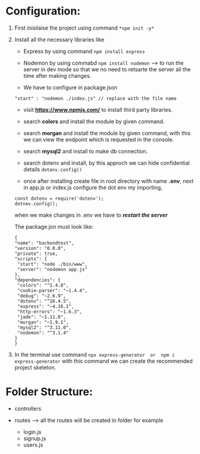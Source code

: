 # Configuration:

1. First inisilaise the project using command `*npm init -y*`

2. Install all the necessary libraries like

   - Express by using command `npm install express`

   - Nodemon by using commabd `npm install nodemon` --> to run the server in dev mode so that we no need to retsarte the server all the time after making changes.

   - We have to configure in package.json

   ```
   "start" : "nodemon ./index.js" // replace with the file name
   ```

   - visit **https://www.npmjs.com/** to install third party libraries.

   - search **colors** and install the module by given command.

   - search **morgan** and install the module by given command, with this we can view the endpoint which is requested in the console.

   - search **mysql2** and install to make db connection.

   - search dotenv and install, by this approch we can hide confidential details
     `dotenv.config()`

   - once after installing create file in root directory with name **.env**, next in app.js or index.js configure the dot env my importing,

   ```
   const dotenv = require('dotenv');
   dotnev.config();
   ```

   when we make changes in .env we have to **_restart the server_**

   The package.jon must look like:

   ```
   {
   "name": "backendtest",
   "version": "0.0.0",
   "private": true,
   "scripts": {
    "start": "node ./bin/www",
    "server": "nodemon app.js"
   },
   "dependencies": {
    "colors": "^1.4.0",
    "cookie-parser": "~1.4.4",
    "debug": "~2.6.9",
    "dotenv": "^16.4.5",
    "express": "~4.16.1",
    "http-errors": "~1.6.3",
    "jade": "~1.11.0",
    "morgan": "~1.9.1",
    "mysql2": "^3.11.0",
    "nodemon": "^3.1.4"
   }
   }
   ```

3. In the terminal use command `npx express-generator  or  npm i express-generator` with this command we can create the recommended project skeleton.

# Folder Structure:

- controllers

- routes --> all the routes will be created in folder for example
  - login.js
  - signup.js
  - users.js

```

```
